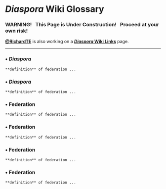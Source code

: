 # _Diaspora_ Wiki Glossary

### WARNING! &nbsp; This Page is Under Construction! &nbsp; Proceed at your own risk!

**[@RichardTE](https://Diasp.org/u/richardte)** is also working on a **[_Diaspora_ Wiki Links](https://github.com/diaspora/diaspora/wiki/links)** page.

---

### • _Diaspora_
    **definition** of federation ...

### • _Diaspora_
    **definition** of federation ...

### • Federation
    **definition** of federation ...

### • Federation
    **definition** of federation ...

### • Federation
    **definition** of federation ...

### • Federation
    **definition** of federation ...


